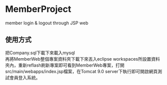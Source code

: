 # MemberProject
 member login & logout through JSP web

## 使用方式
把Company.sql下載下來載入mysql <br>
再將MemberWeb整個專案資料夾下載下來丟入eclipse workspaces所設置資料夾內，重新reflash刷新專案即可看到MemberWeb專案，打開src/main/webapps/index.jsp檔案，在Tomcat 9.0 server下執行即可開啟網頁測試會員登入系統。